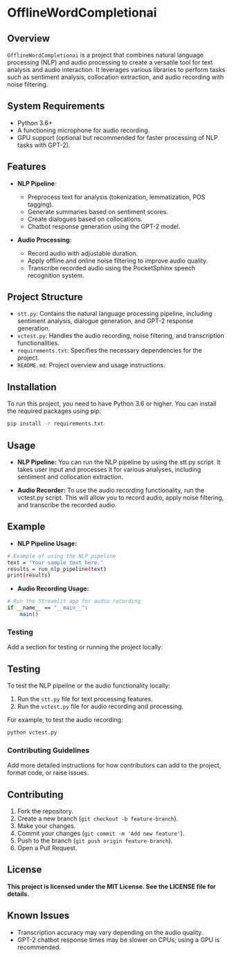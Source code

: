 # OfflineWordCompletionai

## Overview

`OfflineWordCompletionai` is a project that combines natural language processing (NLP) and audio processing to create a versatile tool for text analysis and audio interaction. It leverages various libraries to perform tasks such as sentiment analysis, collocation extraction, and audio recording with noise filtering.

## System Requirements

- Python 3.6+
- A functioning microphone for audio recording.
- GPU support (optional but recommended for faster processing of NLP tasks with GPT-2).


## Features

- **NLP Pipeline**:
  - Preprocess text for analysis (tokenization, lemmatization, POS tagging).
  - Generate summaries based on sentiment scores.
  - Create dialogues based on collocations.
  - Chatbot response generation using the GPT-2 model.

- **Audio Processing**:
  - Record audio with adjustable duration.
  - Apply offline and online noise filtering to improve audio quality.
  - Transcribe recorded audio using the PocketSphinx speech recognition system.


## Project Structure

- `stt.py`: Contains the natural language processing pipeline, including sentiment analysis, dialogue generation, and GPT-2 response generation.
- `vctest.py`: Handles the audio recording, noise filtering, and transcription functionalities.
- `requirements.txt`: Specifies the necessary dependencies for the project.
- `README.md`: Project overview and usage instructions.

## Installation

To run this project, you need to have Python 3.6 or higher. You can install the required packages using pip:

```bash
pip install -r requirements.txt
```

## Usage

- **NLP Pipeline:** You can run the NLP pipeline by using the stt.py script. It takes user input and processes it for various analyses, including sentiment and collocation extraction.

- **Audio Recorder:** To use the audio recording functionality, run the vctest.py script. This will allow you to record audio, apply noise filtering, and transcribe the recorded audio.

## Example

- **NLP Pipeline Usage:**
```bash
# Example of using the NLP pipeline
text = "Your sample text here."
results = run_nlp_pipeline(text)
print(results)

```


- **Audio Recording Usage:**

```bash
# Run the Streamlit app for audio recording
if __name__ == "__main__":
    main()
```

### **Testing**
Add a section for testing or running the project locally:


## Testing

To test the NLP pipeline or the audio functionality locally:

1. Run the `stt.py` file for text processing features.
2. Run the `vctest.py` file for audio recording and processing.

For example, to test the audio recording:

```bash
python vctest.py
```

### **Contributing Guidelines**
Add more detailed instructions for how contributors can add to the project, format code, or raise issues.


## Contributing

1. Fork the repository.
2. Create a new branch (`git checkout -b feature-branch`).
3. Make your changes.
4. Commit your changes (`git commit -m 'Add new feature'`).
5. Push to the branch (`git push origin feature-branch`).
6. Open a Pull Request.


## License

**This project is licensed under the MIT License. See the LICENSE file for details.**

## Known Issues

- Transcription accuracy may vary depending on the audio quality.
- GPT-2 chatbot response times may be slower on CPUs; using a GPU is recommended.
